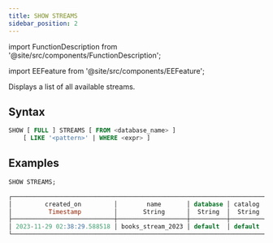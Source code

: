 ```yaml
---
title: SHOW STREAMS
sidebar_position: 2
---
```

import FunctionDescription from '@site/src/components/FunctionDescription';

<FunctionDescription description="Introduced or updated: v1.2.223"/>

import EEFeature from '@site/src/components/EEFeature';

<EEFeature featureName='STREAM'/>

Displays a list of all available streams.

## Syntax

```sql
SHOW [ FULL ] STREAMS [ FROM <database_name> ] 
    [ LIKE '<pattern>' | WHERE <expr> ]
```

## Examples

```sql
SHOW STREAMS;

┌───────────────────────────────────────────────────────────────────────────────────────────┐
│         created_on         │        name       │ database │ catalog │       table_on      │
│          Timestamp         │       String      │  String  │  String │        String       │
├────────────────────────────┼───────────────────┼──────────┼─────────┼─────────────────────┤
│ 2023-11-29 02:38:29.588518 │ books_stream_2023 │ default  │ default │ default.books_total │
└───────────────────────────────────────────────────────────────────────────────────────────┘
```